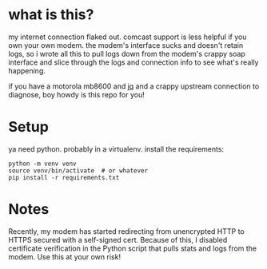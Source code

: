 # what is this?

my internet connection flaked out.  comcast support is less helpful if you own your own modem.  the modem's interface sucks and doesn't retain logs, so i wrote all this to pull logs down from the modem's crappy soap interface and slice through the logs and connection info to see what's really happening.

if you have a motorola mb8600 and [jq](https://stedolan.github.io/jq/) and a crappy upstream connection to diagnose, boy howdy is this repo for you!

# Setup

ya need python.  probably in a virtualenv.  install the requirements:

```shell
python -m venv venv
source venv/bin/activate  # or whatever
pip install -r requirements.txt
```

# Notes

Recently, my modem has started redirecting from unencrypted HTTP to HTTPS secured with a self-signed cert.  Because of this, I disabled certificate verification in the Python script that pulls stats and logs from the modem.  Use this at your own risk!
